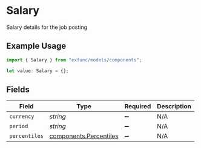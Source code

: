 # Salary

Salary details for the job posting

## Example Usage

```typescript
import { Salary } from "exfunc/models/components";

let value: Salary = {};
```

## Fields

| Field                                                            | Type                                                             | Required                                                         | Description                                                      |
| ---------------------------------------------------------------- | ---------------------------------------------------------------- | ---------------------------------------------------------------- | ---------------------------------------------------------------- |
| `currency`                                                       | *string*                                                         | :heavy_minus_sign:                                               | N/A                                                              |
| `period`                                                         | *string*                                                         | :heavy_minus_sign:                                               | N/A                                                              |
| `percentiles`                                                    | [components.Percentiles](../../models/components/percentiles.md) | :heavy_minus_sign:                                               | N/A                                                              |